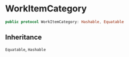# WorkItemCategory

``` swift
public protocol WorkItemCategory: Hashable, Equatable 
```

## Inheritance

`Equatable`, `Hashable`
